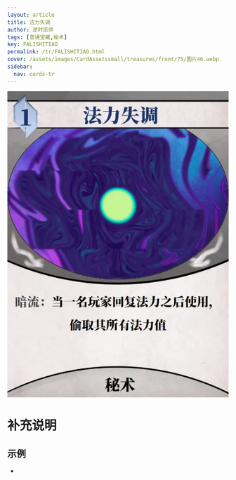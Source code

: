 ```yaml
---
layout: article
title: 法力失调
author: 逆时巫师
tags: [普通宝藏,秘术]
key: FALISHITIAO
permalink: /tr/FALISHITIAO.html
cover: /assets/images/CardAssetssmall/treasures/front/75/图片46.webp
sidebar:
  nav: cards-tr
---
```

![](/assets/images/CardAssets/treasures/front/75/图片46.webp)

# 补充说明



## 示例
* 